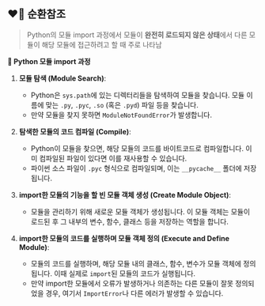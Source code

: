 ## ❤️‍🔥 순환참조

> Python의 모듈 import 과정에서 모듈이 **완전히 로드되지 않은 상태**에서 다른 모듈이 해당 모듈에 접근하려고 할 때 주로 나타남

**📌 Python 모듈 import 과정**

1. **모듈 탐색 (Module Search)**:
   - Python은 `sys.path`에 있는 디렉터리들을 탐색하여 모듈을 찾습니다. 모듈 이름에 맞는 `.py`, `.pyc`, `.so` (혹은 `.pyd`) 파일 등을 찾습니다.
   - 만약 모듈을 찾지 못하면 `ModuleNotFoundError`가 발생합니다.

2. **탐색한 모듈의 코드 컴파일 (Compile)**:
   - Python이 모듈을 찾으면, 해당 모듈의 코드를 바이트코드로 컴파일합니다. 이미 컴파일된 파일이 있다면 이를 재사용할 수 있습니다.
   - 파이썬 소스 파일이 `.pyc` 형식으로 컴파일되며, 이는 `__pycache__` 폴더에 저장됩니다.

3. **import한 모듈의 기능을 할 빈 모듈 객체 생성 (Create Module Object)**:
   - 모듈을 관리하기 위해 새로운 모듈 객체가 생성됩니다. 이 모듈 객체는 모듈이 로드된 후 그 내부의 변수, 함수, 클래스 등을 저장하는 역할을 합니다.

4. **import한 모듈의 코드를 실행하며 모듈 객체 정의 (Execute and Define Module)**:
   - 모듈의 코드를 실행하며, 해당 모듈 내의 클래스, 함수, 변수가 모듈 객체에 정의됩니다. 이때 실제로 `import`된 모듈의 코드가 실행됩니다.
   - 만약 import한 모듈에서 오류가 발생하거나 의존하는 다른 모듈이 잘못 정의되었을 경우, 여기서 `ImportError`나 다른 에러가 발생할 수 있습니다.